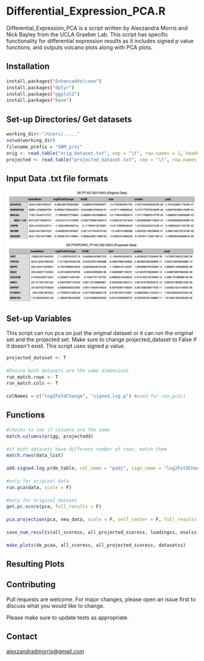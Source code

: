 # Differential_Expression_PCA.R

Differential_Expression_PCA is a script written by Alexzandra Morris and Nick Bayley from the UCLA Graeber Lab. This script has specific functionality for differential expression results as it includes signed p value functions, and outputs volcano plots along with PCA plots. 

## Installation

[//]: # "Use the package manager [pip](https://pip.pypa.io/en/stable/) to install foobar."

```bash
install.packages("EnhancedVolcano")
install.packages("dplyr")
install.packages("ggplot2")
install.packages("base")
```
## Set-up Directories/ Get datasets
```r
working_dir<-"/Users/....."
setwd(working_dir)
filename_prefix = "GBM_proj"
orig <- read.table("orig_dataset.txt", sep = "\t", row.names = 1, header = T)
projected <- read.table("projected_dataset.txt", sep = "\t", row.names = 1, header = T)
```
## Input Data .txt file formats
![Original Data Input Format](https://github.com/1014violin/PCA/blob/main/orig_data_3.png)
![Projected Data Input Format](https://github.com/1014violin/PCA/blob/main/projected_data2.png)

## Set-up Variables

This script can run pca on just the original dataset or it can run the original set and the projected set. Make sure to change projected_dataset to False if it doesn't exist. This script uses signed p value. 

```r
projected_dataset <- T

#Ensure both datasets are the same dimensions
run_match.rows <- T 
run_match.cols <- T 

colNames = c("log2FoldChange", "signed.log.p") #used for run_pca()
```
## Functions
```r
#checks to see if columns are the same 
match.columns(origg, projectedd)

#if both datasets have different number of rows, match them
match.rows(data_list) 

add.signed.log.p(de_table, col_name = "padj", sign_name = "log2FoldChange")

#only for original data
run.pca(data, scale = F)

#only for original dataset 
get.pc.score(pca, full_results = F)

pca.projection(pca, new_data, scale = F, self_center = F, full_results = F)

save_num_results(all_scoress, all_projected_scoress, loadingss, evalss)

make_plots(de_pcaa, all_scoress, all_projected_scoress, datasetss)
```



## Resulting Plots



## Contributing
Pull requests are welcome. For major changes, please open an issue first to discuss what you would like to change.

Please make sure to update tests as appropriate.

## Contact
alexzandradmorris@gmail.com
